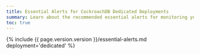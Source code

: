 ```yaml
---
title: Essential Alerts for CockroachDB Dedicated Deployments
summary: Learn about the recommended essential alerts for monitoring your CockroachDB Dedicated cluster.
toc: true
---
```


{% include {{ page.version.version }}/essential-alerts.md deployment='dedicated' %}